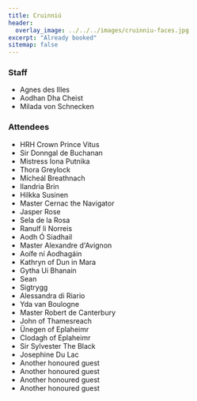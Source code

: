 ```yaml
---
title: Cruinniú
header:
  overlay_image: ../../../images/cruinniu-faces.jpg
excerpt: "Already booked"
sitemap: false
---
```

### Staff

- Agnes des Illes
- Aodhan Dha Cheist
- Milada von Schnecken

### Attendees

- HRH Crown Prince Vitus
- Sir Donngal de Buchanan
- Mistress Iona Putnika
- Thora Greylock
- Mícheál Breathnach
- Ilandria Brin
- Hilkka Susinen
- Master Cernac the Navigator
- Jasper Rose
- Sela de la Rosa
- Ranulf li Norreis
- Aodh Ó Siadhail
- Master Alexandre d'Avignon
- Aoífe ní Aodhagáin
- Kathryn of Dun in Mara
- Gytha Ui Bhanain
- Sean
- Sigtrygg
- Alessandra di Riario
- Yda van Boulogne
- Master Robert de Canterbury
- John of Thamesreach
- Ünegen of Eplaheimr
- Clodagh of Eplaheimr
- Sir Sylvester The Black
- Josephine Du Lac
- Another honoured guest
- Another honoured guest
- Another honoured guest
- Another honoured guest
